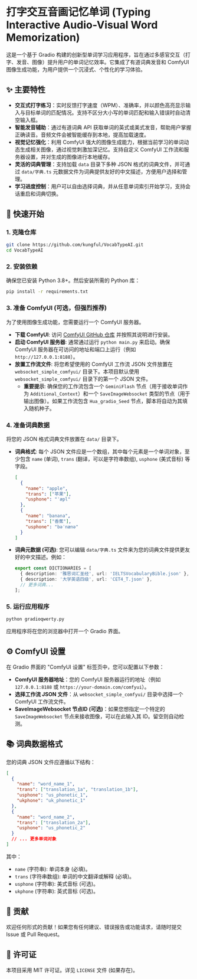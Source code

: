 # 打字交互音画记忆单词 (Typing Interactive Audio-Visual Word Memorization)

这是一个基于 Gradio 构建的创新型单词学习应用程序，旨在通过多感官交互（打字、发音、图像）提升用户的单词记忆效率。它集成了有道词典发音和 ComfyUI 图像生成功能，为用户提供一个沉浸式、个性化的学习体验。

## ✨ 主要特性

*   **交互式打字练习**：实时反馈打字速度（WPM）、准确率，并以颜色高亮显示输入与目标单词的匹配情况。支持不区分大小写的单词匹配和输入错误时自动清空输入框。
*   **智能发音辅助**：通过有道词典 API 获取单词的英式或美式发音，帮助用户掌握正确读音。音频文件会被智能缓存到本地，提高加载速度。
*   **视觉记忆强化**：利用 ComfyUI 强大的图像生成能力，根据当前学习的单词动态生成相关图像，通过视觉刺激加深记忆。支持自定义 ComfyUI 工作流和服务器设置，并对生成的图像进行本地缓存。
*   **灵活的词典管理**：支持加载 `data` 目录下多种 JSON 格式的词典文件，并可通过 `data/字典.ts` 元数据文件为词典提供友好的中文描述，方便用户选择和管理。
*   **学习进度控制**：用户可以自由选择词典，并从任意单词索引开始学习，支持会话重启和词典切换。

## 🚀 快速开始

### 1. 克隆仓库

```bash
git clone https://github.com/kungful/VocabTypeAI.git
cd VocabTypeAI
```

### 2. 安装依赖

确保您已安装 Python 3.8+。然后安装所需的 Python 库：

```bash
pip install -r requirements.txt
```

### 3. 准备 ComfyUI (可选，但强烈推荐)

为了使用图像生成功能，您需要运行一个 ComfyUI 服务器。
*   **下载 ComfyUI**: 访问 [ComfyUI GitHub 仓库](https://github.com/comfyanonymous/ComfyUI) 并按照其说明进行安装。
*   **启动 ComfyUI 服务器**: 通常通过运行 `python main.py` 来启动。确保 ComfyUI 服务器在可访问的地址和端口上运行（例如 `http://127.0.0.1:8188`）。
*   **放置工作流文件**: 将您希望使用的 ComfyUI 工作流 JSON 文件放置在 `websocket_simple_comfyui/` 目录下。本项目默认使用 `websocket_simple_comfyui/` 目录下的第一个 JSON 文件。
    *   **重要提示**: 确保您的工作流包含一个 `GeminiFlash` 节点（用于接收单词作为 `Additional_Context`）和一个 `SaveImageWebsocket` 类型的节点（用于输出图像）。如果工作流包含 `Hua_gradio_Seed` 节点，脚本将自动为其填入随机种子。

### 4. 准备词典数据

将您的 JSON 格式词典文件放置在 `data/` 目录下。
*   **词典格式**: 每个 JSON 文件应是一个数组，其中每个元素是一个单词对象，至少包含 `name` (单词), `trans` (翻译，可以是字符串数组), `usphone` (美式音标) 等字段。
    ```json
    [
      {
        "name": "apple",
        "trans": ["苹果"],
        "usphone": "ˈæpl"
      },
      {
        "name": "banana",
        "trans": ["香蕉"],
        "usphone": "bəˈnænə"
      }
    ]
    ```
*   **词典元数据 (可选)**: 您可以编辑 `data/字典.ts` 文件来为您的词典文件提供更友好的中文描述。例如：
    ```typescript
    export const DICTIONARIES = [
      { description: '雅思词汇圣经', url: 'IELTSVocabularyBible.json' },
      { description: '大学英语四级', url: 'CET4_T.json' },
      // 更多词典...
    ];
    ```

### 5. 运行应用程序

```bash
python gradioqwerty.py
```

应用程序将在您的浏览器中打开一个 Gradio 界面。

## ⚙️ ComfyUI 设置

在 Gradio 界面的 "ComfyUI 设置" 标签页中，您可以配置以下参数：

*   **ComfyUI 服务器地址**：您的 ComfyUI 服务器运行的地址（例如 `127.0.0.1:8188` 或 `https://your-domain.com/comfyui`）。
*   **选择工作流 JSON 文件**：从 `websocket_simple_comfyui/` 目录中选择一个 ComfyUI 工作流文件。
*   **SaveImageWebsocket 节点ID (可选)**：如果您想指定一个特定的 `SaveImageWebsocket` 节点来接收图像，可以在此输入其 ID。留空则自动检测。

## 📚 词典数据格式

您的词典 JSON 文件应遵循以下结构：

```json
[
  {
    "name": "word_name_1",
    "trans": ["translation_1a", "translation_1b"],
    "usphone": "us_phonetic_1",
    "ukphone": "uk_phonetic_1"
  },
  {
    "name": "word_name_2",
    "trans": ["translation_2a"],
    "usphone": "us_phonetic_2"
  }
  // ... 更多单词对象
]
```
其中：
*   `name` (字符串): 单词本身 (必填)。
*   `trans` (字符串数组): 单词的中文翻译或解释 (必填)。
*   `usphone` (字符串): 美式音标 (可选)。
*   `ukphone` (字符串): 英式音标 (可选)。

## 🤝 贡献

欢迎任何形式的贡献！如果您有任何建议、错误报告或功能请求，请随时提交 Issue 或 Pull Request。

## 📄 许可证

本项目采用 MIT 许可证。详见 `LICENSE` 文件 (如果存在)。
